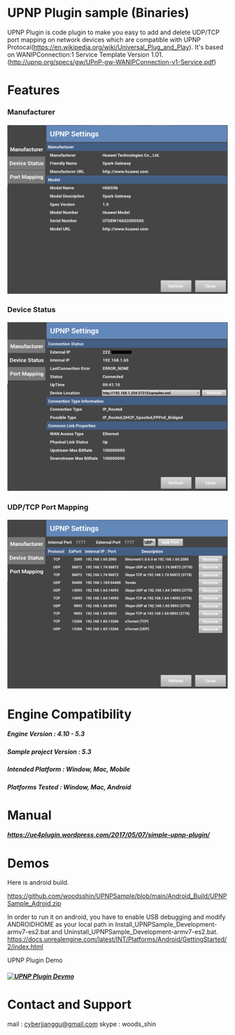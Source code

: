 ﻿# UPNP Plugin sample (Binaries)
UPNP Plugin is code plugin to make you easy to add and delete UDP/TCP port mapping on network devices which are compatible with UPNP Protocal(https://en.wikipedia.org/wiki/Universal_Plug_and_Play). It's based on WANIPConnection:1 Service Template Version 1.01.(http://upnp.org/specs/gw/UPnP-gw-WANIPConnection-v1-Service.pdf)

# Features
### Manufacturer
##### ![alt text](https://github.com/woodsshin/UPNPSample/blob/main/ScreenShot/manufacturer.png)
### Device Status 
##### ![alt text](https://github.com/woodsshin/UPNPSample/blob/main/ScreenShot/devicestatus.png)
### UDP/TCP Port Mapping
##### ![alt text](https://github.com/woodsshin/UPNPSample/blob/main/ScreenShot/portmapping.png)

# Engine Compatibility
##### Engine Version : 4.10 - 5.3
##### Sample project Version : 5.3 
##### Intended Platform : Window, Mac, Mobile 
##### Platforms Tested : Window, Mac, Android
 
# Manual 
##### https://ue4plugin.wordpress.com/2017/05/07/simple-upnp-plugin/

# Demos 
Here is android build.

https://github.com/woodsshin/UPNPSample/blob/main/Android_Build/UPNPSample_Adroid.zip

In order to run it on android, you have to enable USB debugging and modify ANDROIDHOME as your local path in Install_UPNPSample_Development-armv7-es2.bat and Uninstall_UPNPSample_Development-armv7-es2.bat.
https://docs.unrealengine.com/latest/INT/Platforms/Android/GettingStarted/2/index.html

UPNP Plugin Demo
##### [![UPNP Plugin Devmo](http://img.youtube.com/vi/_xru-Xc7Cwc/1.jpg)](https://www.youtube.com/watch?v=_xru-Xc7Cwc) 

# Contact and Support
mail : cyberjjanggu@gmail.com
skype : woods_shin

